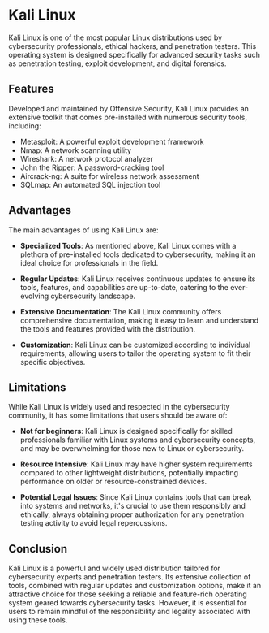 # Kali Linux

Kali Linux is one of the most popular Linux distributions used by cybersecurity professionals, ethical hackers, and penetration testers. This operating system is designed specifically for advanced security tasks such as penetration testing, exploit development, and digital forensics.

## Features

Developed and maintained by Offensive Security, Kali Linux provides an extensive toolkit that comes pre-installed with numerous security tools, including:

- Metasploit: A powerful exploit development framework
- Nmap: A network scanning utility
- Wireshark: A network protocol analyzer
- John the Ripper: A password-cracking tool
- Aircrack-ng: A suite for wireless network assessment
- SQLmap: An automated SQL injection tool

## Advantages

The main advantages of using Kali Linux are:

- **Specialized Tools**: As mentioned above, Kali Linux comes with a plethora of pre-installed tools dedicated to cybersecurity, making it an ideal choice for professionals in the field.

- **Regular Updates**: Kali Linux receives continuous updates to ensure its tools, features, and capabilities are up-to-date, catering to the ever-evolving cybersecurity landscape.

- **Extensive Documentation**: The Kali Linux community offers comprehensive documentation, making it easy to learn and understand the tools and features provided with the distribution.

- **Customization**: Kali Linux can be customized according to individual requirements, allowing users to tailor the operating system to fit their specific objectives.

## Limitations

While Kali Linux is widely used and respected in the cybersecurity community, it has some limitations that users should be aware of:

- **Not for beginners**: Kali Linux is designed specifically for skilled professionals familiar with Linux systems and cybersecurity concepts, and may be overwhelming for those new to Linux or cybersecurity.

- **Resource Intensive**: Kali Linux may have higher system requirements compared to other lightweight distributions, potentially impacting performance on older or resource-constrained devices.

- **Potential Legal Issues**: Since Kali Linux contains tools that can break into systems and networks, it's crucial to use them responsibly and ethically, always obtaining proper authorization for any penetration testing activity to avoid legal repercussions.

## Conclusion

Kali Linux is a powerful and widely used distribution tailored for cybersecurity experts and penetration testers. Its extensive collection of tools, combined with regular updates and customization options, make it an attractive choice for those seeking a reliable and feature-rich operating system geared towards cybersecurity tasks. However, it is essential for users to remain mindful of the responsibility and legality associated with using these tools.